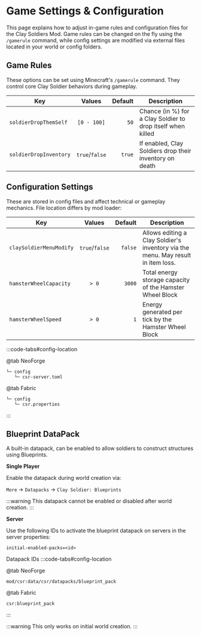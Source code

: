 # Game Settings & Configuration

This page explains how to adjust in-game rules and configuration files for the Clay Soldiers Mod.
Game rules can be changed on the fly using the `/gamerule` command, while config settings are modified via external files located in your world or config folders.

## Game Rules

These options can be set using Minecraft's `/gamerule` command. They control core Clay Soldier behaviors during gameplay.

| Key                    |     Values     | Default | Description                                                 |
|------------------------|:--------------:|--------:|-------------------------------------------------------------|
| `soldierDropThemSelf`  |  `[0 - 100]`   |    `50` | Chance (in %) for a Clay Soldier to drop itself when killed |
| `soldierDropInventory` | `true`/`false` |  `true` | If enabled, Clay Soldiers drop their inventory on death     |

## Configuration Settings

These are stored in config files and affect technical or gameplay mechanics. File location differs by mod loader:

| Key                     |     Values     | Default | Description                                                                      |
|-------------------------|:--------------:|--------:|----------------------------------------------------------------------------------|
| `claySoldierMenuModify` | `true`/`false` | `false` | Allows editing a Clay Soldier's inventory via the menu. May result in item loss. |
| `hamsterWheelCapacity`  |     `> 0`      |  `3000` | Total energy storage capacity of the Hamster Wheel Block                         |
| `hamsterWheelSpeed`     |     `> 0`      |     `1` | Energy generated per tick by the Hamster Wheel Block                             |

:::code-tabs#config-location

@tab NeoForge

```bash:no-line-numbers
└─ config
   └─ csr-server.toml
```


@tab Fabric

```bash:no-line-numbers
└─ config
   └─ csr.properties
```

:::

## Blueprint DataPack

A built-in datapack, can be enabled to allow soldiers to construct structures using Blueprints.

**Single Player**

Enable the datapack during world creation via:

`More` → `Datapacks` → `Clay Soldier: Blueprints`

:::warning
This datapack cannot be enabled or disabled after world creation.
:::

**Server**

Use the following IDs to activate the blueprint datapack on servers in the server properties:
```properties
initial-enabled-packs=<id>
```
Datapack IDs
:::code-tabs#config-location

@tab NeoForge

```:no-line-numbers
mod/csr:data/csr/datapacks/blueprint_pack
```

@tab Fabric

```:no-line-numbers
csr:blueprint_pack
```

:::

:::warning
This only works on initial world creation.
:::
